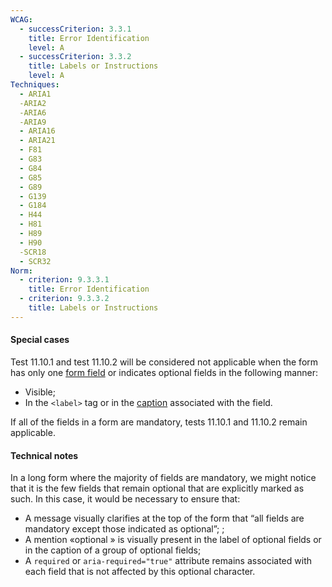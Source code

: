 ```yaml
---
WCAG:
  - successCriterion: 3.3.1
    title: Error Identification
    level: A
  - successCriterion: 3.3.2
    title: Labels or Instructions
    level: A
Techniques:
  - ARIA1
  -ARIA2
  -ARIA6
  -ARIA9
  - ARIA16
  - ARIA21
  - F81
  - G83
  - G84
  - G85
  - G89
  - G139
  - G184
  - H44
  - H81
  - H89
  - H90
  -SCR18
  - SCR32
Norm:
  - criterion: 9.3.3.1
    title: Error Identification
  - criterion: 9.3.3.2
    title: Labels or Instructions
---
```


#### Special cases

Test 11.10.1 and test 11.10.2 will be considered not applicable when the form has only one [form field](#form-input-field) or indicates optional fields in the following manner:

- Visible;
- In the `<label>` tag or in the [caption](#caption) associated with the field.

If all of the fields in a form are mandatory, tests 11.10.1 and 11.10.2 remain applicable.

#### Technical notes

In a long form where the majority of fields are mandatory, we might notice that it is the few fields that remain optional that are explicitly marked as such. In this case, it would be necessary to ensure that:

- A message visually clarifies at the top of the form that “all fields are mandatory except those indicated as optional”; ;
- A mention &laquo;optional&nbsp;&raquo; is visually present in the label of optional fields or in the caption of a group of optional fields;
- A `required` or `aria-required="true"` attribute remains associated with each field that is not affected by this optional character.
